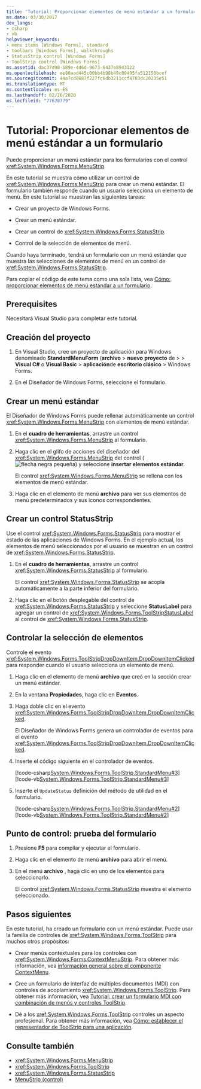 ```yaml
---
title: 'Tutorial: Proporcionar elementos de menú estándar a un formulario'
ms.date: 03/30/2017
dev_langs:
- csharp
- vb
helpviewer_keywords:
- menu items [Windows Forms], standard
- toolbars [Windows Forms], walkthroughs
- StatusStrip control [Windows Forms]
- ToolStrip control [Windows Forms]
ms.assetid: dac37d98-589e-4d6d-9673-6437e8943122
ms.openlocfilehash: ee80aad445c00bb4b98b49c80495fa512150bcef
ms.sourcegitcommit: 44a7cd8687f227fc6db3211ccf4783dc20235e51
ms.translationtype: MT
ms.contentlocale: es-ES
ms.lasthandoff: 02/26/2020
ms.locfileid: "77628779"
---
```

# <a name="walkthrough-providing-standard-menu-items-to-a-form"></a>Tutorial: Proporcionar elementos de menú estándar a un formulario

Puede proporcionar un menú estándar para los formularios con el control <xref:System.Windows.Forms.MenuStrip>.

En este tutorial se muestra cómo utilizar un control de <xref:System.Windows.Forms.MenuStrip> para crear un menú estándar. El formulario también responde cuando un usuario selecciona un elemento de menú. En este tutorial se muestran las siguientes tareas:

- Crear un proyecto de Windows Forms.

- Crear un menú estándar.

- Crear un control de <xref:System.Windows.Forms.StatusStrip>.

- Control de la selección de elementos de menú.

Cuando haya terminado, tendrá un formulario con un menú estándar que muestra las selecciones de elementos de menú en un control de <xref:System.Windows.Forms.StatusStrip>.

Para copiar el código de este tema como una sola lista, vea [Cómo: proporcionar elementos de menú estándar a un formulario](how-to-provide-standard-menu-items-to-a-form.md).

## <a name="prerequisites"></a>Prerequisites

Necesitará Visual Studio para completar este tutorial.

## <a name="create-the-project"></a>Creación del proyecto

1. En Visual Studio, cree un proyecto de aplicación para Windows denominado **StandardMenuForm** (**archivo** > **nuevo** **proyecto** de >  > **Visual C#**  o **Visual Basic** > **aplicación**de **escritorio clásico** > Windows Forms.

2. En el Diseñador de Windows Forms, seleccione el formulario.

## <a name="create-a-standard-menu"></a>Crear un menú estándar

El Diseñador de Windows Forms puede rellenar automáticamente un control <xref:System.Windows.Forms.MenuStrip> con elementos de menú estándar.

1. En el **cuadro de herramientas**, arrastre un control <xref:System.Windows.Forms.MenuStrip> al formulario.

2. Haga clic en el glifo de acciones del diseñador del <xref:System.Windows.Forms.MenuStrip> del control (![flecha negra pequeña](./media/designer-actions-glyph.gif)) y seleccione **insertar elementos estándar**.

     El control <xref:System.Windows.Forms.MenuStrip> se rellena con los elementos de menú estándar.

3. Haga clic en el elemento de menú **archivo** para ver sus elementos de menú predeterminados y sus iconos correspondientes.

## <a name="create-a-statusstrip-control"></a>Crear un control StatusStrip

Use el control <xref:System.Windows.Forms.StatusStrip> para mostrar el estado de las aplicaciones de Windows Forms. En el ejemplo actual, los elementos de menú seleccionados por el usuario se muestran en un control de <xref:System.Windows.Forms.StatusStrip>.

1. En el **cuadro de herramientas**, arrastre un control <xref:System.Windows.Forms.StatusStrip> al formulario.

     El control <xref:System.Windows.Forms.StatusStrip> se acopla automáticamente a la parte inferior del formulario.

2. Haga clic en el botón desplegable del control de <xref:System.Windows.Forms.StatusStrip> y seleccione **StatusLabel** para agregar un control de <xref:System.Windows.Forms.ToolStripStatusLabel> al control de <xref:System.Windows.Forms.StatusStrip>.

## <a name="handle-item-selection"></a>Controlar la selección de elementos

Controle el evento <xref:System.Windows.Forms.ToolStripDropDownItem.DropDownItemClicked> para responder cuando el usuario selecciona un elemento de menú.

1. Haga clic en el elemento de menú **archivo** que creó en la sección crear un menú estándar.

2. En la ventana **Propiedades**, haga clic en **Eventos**.

3. Haga doble clic en el evento <xref:System.Windows.Forms.ToolStripDropDownItem.DropDownItemClicked>.

     El Diseñador de Windows Forms genera un controlador de eventos para el evento <xref:System.Windows.Forms.ToolStripDropDownItem.DropDownItemClicked>.

4. Inserte el código siguiente en el controlador de eventos.

     [!code-csharp[System.Windows.Forms.ToolStrip.StandardMenu#3](~/samples/snippets/csharp/VS_Snippets_Winforms/System.Windows.Forms.ToolStrip.StandardMenu/CS/Form1.cs#3)]
     [!code-vb[System.Windows.Forms.ToolStrip.StandardMenu#3](~/samples/snippets/visualbasic/VS_Snippets_Winforms/System.Windows.Forms.ToolStrip.StandardMenu/VB/Form1.vb#3)]

5. Inserte el `UpdateStatus` definición del método de utilidad en el formulario.

     [!code-csharp[System.Windows.Forms.ToolStrip.StandardMenu#2](~/samples/snippets/csharp/VS_Snippets_Winforms/System.Windows.Forms.ToolStrip.StandardMenu/CS/Form1.cs#2)]
     [!code-vb[System.Windows.Forms.ToolStrip.StandardMenu#2](~/samples/snippets/visualbasic/VS_Snippets_Winforms/System.Windows.Forms.ToolStrip.StandardMenu/VB/Form1.vb#2)]

## <a name="checkpoint--test-your-form"></a>Punto de control: prueba del formulario

1. Presione **F5** para compilar y ejecutar el formulario.

2. Haga clic en el elemento de menú **archivo** para abrir el menú.

3. En el menú **archivo** , haga clic en uno de los elementos para seleccionarlo.

     El control <xref:System.Windows.Forms.StatusStrip> muestra el elemento seleccionado.

## <a name="next-steps"></a>Pasos siguientes

En este tutorial, ha creado un formulario con un menú estándar. Puede usar la familia de controles de <xref:System.Windows.Forms.ToolStrip> para muchos otros propósitos:

- Crear menús contextuales para los controles con <xref:System.Windows.Forms.ContextMenuStrip>. Para obtener más información, vea [información general sobre el componente ContextMenu](contextmenu-component-overview-windows-forms.md).

- Cree un formulario de interfaz de múltiples documentos (MDI) con controles de acoplamiento <xref:System.Windows.Forms.ToolStrip>. Para obtener más información, vea [Tutorial: crear un formulario MDI con combinación de menús y controles ToolStrip](walkthrough-creating-an-mdi-form-with-menu-merging-and-toolstrip-controls.md).

- Dé a los <xref:System.Windows.Forms.ToolStrip> controles un aspecto profesional. Para obtener más información, vea [Cómo: establecer el representador de ToolStrip para una aplicación](how-to-set-the-toolstrip-renderer-for-an-application.md).

## <a name="see-also"></a>Consulte también

- <xref:System.Windows.Forms.MenuStrip>
- <xref:System.Windows.Forms.ToolStrip>
- <xref:System.Windows.Forms.StatusStrip>
- [MenuStrip (control)](menustrip-control-windows-forms.md)
